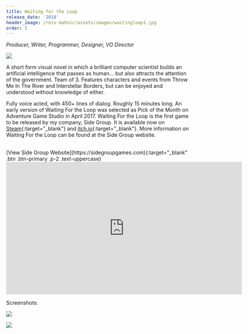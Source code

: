 ```yaml
---
title: Waiting for the Loop
release_date: '2018'
header_image: /reis-mahnic/assets/images/waitingloop1.jpg
order: 5
---
```

_Producer, Writer, Programmer, Designer, VO Director_

![](/reis-mahnic/assets/images/waitingloop3.jpg)

A short form visual novel in which a brilliant computer scientist builds an artificial intelligence that passes as human... but also attracts the attention of the government. Team of 3. Features characters and events from Throw Me In The River and Interstellar Borders, but can be enjoyed and understood without knowledge of either. 

Fully voice acted, with 450+ lines of dialog. Roughly 15 minutes long. An early version of Waiting For the Loop was selected as Pick of the Month on Adventure Game Studio in April 2017. Waiting For the Loop is the first game to be released by my company, Side Group. It is available now on [Steam](https://store.steampowered.com/app/717830/Waiting_for_the_Loop/){:target="_blank"} and  [itch.io](https://side-group.itch.io/waiting-for-the-loop){:target="_blank"}. More information on Waiting For the Loop can be found at the Side Group website.

<br>
[View Side Group Website](https://sidegroupgames.com){:target="_blank" .btn .btn-primary .p-2 .text-uppercase}

<iframe title="vimeo-player" src="https://player.vimeo.com/video/230518869" width="640" height="360" frameborder="0" allowfullscreen></iframe>

Screenshots:

![](/reis-mahnic/assets/images/waitingloop2.jpg)

![](/reis-mahnic/assets/images/waitingloop4.jpg)
